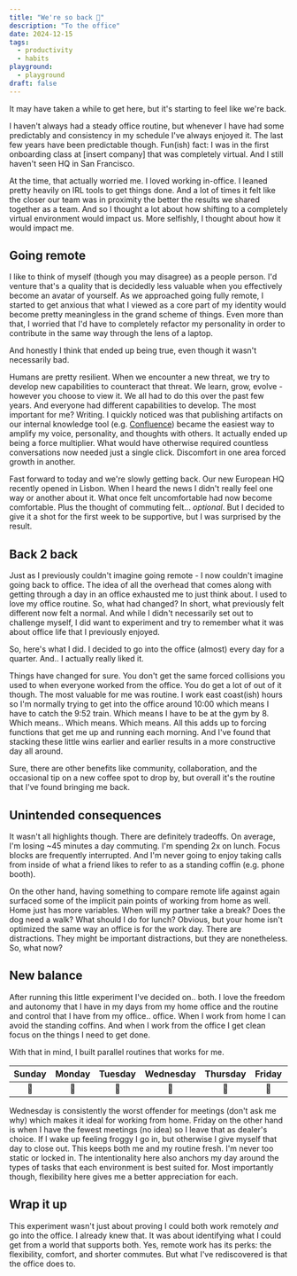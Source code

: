```yaml
---
title: "We're so back 🚌"
description: "To the office"
date: 2024-12-15
tags:
  - productivity
  - habits
playground:
  - playground
draft: false
---
```


It may have taken a while to get here, but it's starting to feel like we're back.

I haven't always had a steady office routine, but whenever I have had some predictably and consistency in my schedule I've always enjoyed it. The last few years have been predictable though. Fun(ish) fact: I was in the first onboarding class at [insert company] that was completely virtual. And I still haven't seen HQ in San Francisco.

At the time, that actually worried me. I loved working in-office. I leaned pretty heavily on IRL tools to get things done. And a lot of times it felt like the closer our team was in proximity the better the results we shared together as a team. And so I thought a lot about how shifting to a completely virtual environment would impact us. More selfishly, I thought about how it would impact me.

## Going remote

I like to think of myself (though you may disagree) as a people person. I'd venture that's a quality that is decidedly less valuable when you effectively become an avatar of yourself. As we approached going fully remote, I started to get anxious that what I viewed as a core part of my identity would become pretty meaningless in the grand scheme of things. Even more than that, I worried that I'd have to completely refactor my personality in order to contribute in the same way through the lens of a laptop.

And honestly I think that ended up being true, even though it wasn't necessarily bad.

Humans are pretty resilient. When we encounter a new threat, we try to develop new capabilities to counteract that threat. We learn, grow, evolve - however you choose to view it. We all had to do this over the past few years. And everyone had different capabilities to develop. The most important for me? Writing. I quickly noticed was that publishing artifacts on our internal knowledge tool (e.g. [Confluence](https://www.atlassian.com/software/confluence)) became the easiest way to amplify my voice, personality, and thoughts with others. It actually ended up being a force multiplier. What would have otherwise required countless conversations now needed just a single click. Discomfort in one area forced growth in another.

Fast forward to today and we're slowly getting back. Our new European HQ recently opened in Lisbon. When I heard the news I didn't really feel one way or another about it. What once felt uncomfortable had now become comfortable. Plus the thought of commuting felt... _optional_. But I decided to give it a shot for the first week to be supportive, but I was surprised by the result.

## Back 2 back

Just as I previously couldn't imagine going remote - I now couldn't imagine going back to office. The idea of all the overhead that comes along with getting through a day in an office exhausted me to just think about. I used to love my office routine. So, what had changed? In short, what previously felt different now felt a normal. And while I didn't necessarily set out to challenge myself, I did want to experiment and try to remember what it was about office life that I previously enjoyed.

So, here's what I did. I decided to go into the office (almost) every day for a quarter. And.. I actually really liked it.

Things have changed for sure. You don't get the same forced collisions you used to when everyone worked from the office. You do get a lot of out of it though. The most valuable for me was routine. I work east coast(ish) hours so I'm normally trying to get into the office around 10:00 which means I have to catch the 9:52 train. Which means I have to be at the gym by 8. Which means.. Which means. Which means. All this adds up to forcing functions that get me up and running each morning. And I've found that stacking these little wins earlier and earlier results in a more constructive day all around.

Sure, there are other benefits like community, collaboration, and the occasional tip on a new coffee spot to drop by, but overall it's the routine that I've found bringing me back.

## Unintended consequences

It wasn't all highlights though. There are definitely tradeoffs. On average, I'm losing ~45 minutes a day commuting. I'm spending 2x on lunch. Focus blocks are frequently interrupted. And I'm never going to enjoy taking calls from inside of what a friend likes to refer to as a standing coffin (e.g. phone booth).

On the other hand, having something to compare remote life against again surfaced some of the implicit pain points of working from home as well. Home just has more variables. When will my partner take a break? Does the dog need a walk? What should I do for lunch? Obvious, but your home isn't optimized the same way an office is for the work day. There are distractions. They might be important distractions, but they are nonetheless. So, what now?

## New balance

After running this little experiment I've decided on.. both. I love the freedom and autonomy that I have in my days from my home office and the routine and control that I have from my office.. office. When I work from home I can avoid the standing coffins. And when I work from the office I get clean focus on the things I need to get done.

With that in mind, I built parallel routines that works for me.

| Sunday | Monday | Tuesday | Wednesday | Thursday | Friday | Saturday |
|:------:|:-------:|:--------:|:----------:|:---------:|:-------:|:---------:|
|   🥱   |   🏢   |    🏢    |     🏡     |    🏢    |   🎰   |    🥱    |

Wednesday is consistently the worst offender for meetings (don't ask me why) which makes it ideal for working from home. Friday on the other hand is when I have the fewest meetings (no idea) so I leave that as dealer's choice. If I wake up feeling froggy I go in, but otherwise I give myself that day to close out. This keeps both me and my routine fresh. I'm never too static or locked in. The intentionality here also anchors my day around the types of tasks that each environment is best suited for. Most importantly though, flexibility here gives me a better appreciation for each.

## Wrap it up

This experiment wasn't just about proving I could both work remotely _and_ go into the office. I already knew that. It was about identifying what I could get from a world that supports both. Yes, remote work has its perks: the flexibility, comfort, and shorter commutes. But what I've rediscovered is that the office does to. 
